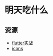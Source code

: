 # 明天吃什么



## 资源

- [flutter实战](https://book.flutterchina.club/)
- [icons](https://fonts.google.com/icons?selected=Material+Icons)